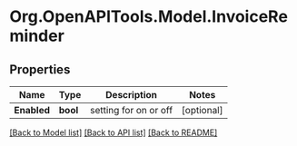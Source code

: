 # Org.OpenAPITools.Model.InvoiceReminder

## Properties

Name | Type | Description | Notes
------------ | ------------- | ------------- | -------------
**Enabled** | **bool** | setting for on or off | [optional] 

[[Back to Model list]](../README.md#documentation-for-models) [[Back to API list]](../README.md#documentation-for-api-endpoints) [[Back to README]](../README.md)

